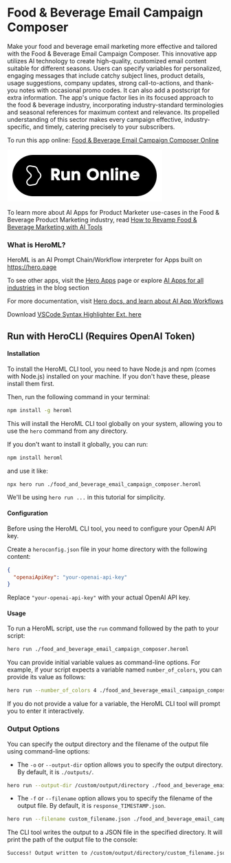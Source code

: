 # Food & Beverage Email Campaign Composer

Make your food and beverage email marketing more effective and tailored with the Food & Beverage Email Campaign Composer. This innovative app utilizes AI technology to create high-quality, customized email content suitable for different seasons. Users can specify variables for personalized, engaging messages that include catchy subject lines, product details, usage suggestions, company updates, strong call-to-actions, and thank-you notes with occasional promo codes. It can also add a postscript for extra information. The app's unique factor lies in its focused approach to the food & beverage industry, incorporating industry-standard terminologies and seasonal references for maximum context and relevance. Its propelled understanding of this sector makes every campaign effective, industry-specific, and timely, catering precisely to your subscribers.

To run this app online: [Food & Beverage Email Campaign Composer Online](https://hero.page/app/food-and-beverage-email-campaign-composer-customized-seasonal-food-and-beverage-marketing/mm87GRvrAL4zK8dAUl4Q)

[![Run Food & Beverage Email Campaign Composer Online](/assets/run.svg)](https://hero.page/app/food-and-beverage-email-campaign-composer-customized-seasonal-food-and-beverage-marketing/mm87GRvrAL4zK8dAUl4Q)

To learn more about AI Apps for Product Marketer use-cases in the Food & Beverage Product Marketing industry, read [How to Revamp Food & Beverage Marketing with AI Tools](https://hero.page/blog/ai/food-and-beverage-product-marketing/how-to-revamp-food-and-beverage-marketing-with-ai-tools/170882)

### What is HeroML?
HeroML is an AI Prompt Chain/Workflow interpreter for Apps built on https://hero.page 

To see other apps, visit the [Hero Apps](https://hero.page/apps) page or explore [AI Apps for all industries](https://hero.page/blog) in the blog section

For more documentation, visit [Hero docs, and learn about AI App Workflows](https://hero.page/tutorials/introduction-to-heroml)

Download [VSCode Syntax Highlighter Ext. here](https://marketplace.visualstudio.com/items?itemName=hero-page.heroml)

## Run with HeroCLI (Requires OpenAI Token)

#### Installation

To install the HeroML CLI tool, you need to have Node.js and npm (comes with Node.js) installed on your machine. If you don't have these, please install them first. 

Then, run the following command in your terminal:

```bash
npm install -g heroml
```

This will install the HeroML CLI tool globally on your system, allowing you to use the `hero` command from any directory.

If you don't want to install it globally, you can run:

```bash
npm install heroml
```

and use it like:

```bash
npx hero run ./food_and_beverage_email_campaign_composer.heroml
```

We'll be using `hero run ...` in this tutorial for simplicity.

#### Configuration

Before using the HeroML CLI tool, you need to configure your OpenAI API key. 

Create a `heroconfig.json` file in your home directory with the following content:

```json
{
  "openaiApiKey": "your-openai-api-key"
}
```

Replace `"your-openai-api-key"` with your actual OpenAI API key.

#### Usage

To run a HeroML script, use the `run` command followed by the path to your script:

```bash
hero run ./food_and_beverage_email_campaign_composer.heroml
```

You can provide initial variable values as command-line options. For example, if your script expects a variable named `number_of_colors`, you can provide its value as follows:

```bash
hero run --number_of_colors 4 ./food_and_beverage_email_campaign_composer.heroml
```

If you do not provide a value for a variable, the HeroML CLI tool will prompt you to enter it interactively.

### Output Options

You can specify the output directory and the filename of the output file using command-line options:

- The `-o` or `--output-dir` option allows you to specify the output directory. By default, it is `./outputs/`.

```bash
hero run --output-dir /custom/output/directory ./food_and_beverage_email_campaign_composer.heroml
```

- The `-f` or `--filename` option allows you to specify the filename of the output file. By default, it is `response_TIMESTAMP.json`.

```bash
hero run --filename custom_filename.json ./food_and_beverage_email_campaign_composer.heroml
```

The CLI tool writes the output to a JSON file in the specified directory. It will print the path of the output file to the console:

```bash
Success! Output written to /custom/output/directory/custom_filename.json
```


